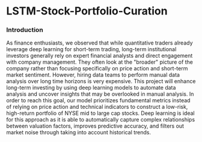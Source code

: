 # LSTM-Stock-Portfolio-Curation

### Introduction

As finance enthusiasts, we observed that while quantitative traders already leverage deep learning for short-term trading, long-term institutional investors generally rely on expert financial analysts and direct engagement with company management. They often look at the "broader" picture of the company rather than focusing specifically on price action and short-term market sentiment. However, hiring data teams to perform manual data analysis over long time horizons is very expensive. This project will enhance long-term investing by using deep learning models to automate data analysis and uncover insights that may be overlooked in manual analysis. In order to reach this goal, our model prioritizes fundamental metrics instead of relying on price action and technical indicators to construct a low-risk, high-return portfolio of NYSE mid to large cap stocks. Deep learning is ideal for this approach as it is able to automatically capture complex relationships between valuation factors, improves predictive accuracy, and filters out market noise through taking into account historical trends.
